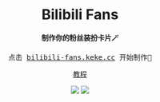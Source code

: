 <div align="center">
  <h1>Bilibili Fans</h1>
</div>

<p align="center">
  <strong><samp>制作你的粉丝装扮卡片🪄</samp></strong>
</p>

<p align="center">
  <samp>点击 <a href="https://bilibili-fans.keke.cc" target="_blank">bilibili-fans.keke.cc</a> 开始制作🎉</samp>
</p>

<p align="center">
  <samp><a href="https://www.bilibili.com/video/BV1AB4y1J75V/" target="_blank">教程</a></samp>
</p>

<p align="center">
  <img src="https://github.com/user-attachments/assets/ffdc5828-0fe2-4704-b1af-ef2f2870f495">
  <img src="https://github.com/user-attachments/assets/2c925477-0be6-477b-93f0-c414db06dc61">
</p>
